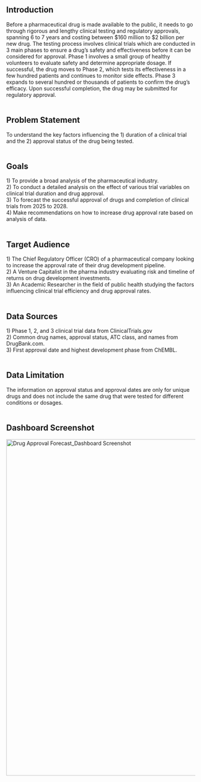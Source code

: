 <h2> Introduction </h2>
Before a pharmaceutical drug is made available to the public, it needs to go through rigorous and lengthy clinical testing and regulatory approvals, spanning 6 to 7 years and costing between $160 million to $2 billion per new drug. The testing process involves clinical trials which are conducted in 3 main phases to ensure a drug’s safety and effectiveness before it can be considered for approval. Phase 1 involves a small group of healthy volunteers to evaluate safety and determine appropriate dosage. If successful, the drug moves to Phase 2, which tests its effectiveness in a few hundred patients and continues to monitor side effects. Phase 3 expands to several hundred or thousands of patients to confirm the drug’s efficacy. Upon successful completion, the drug may be submitted for regulatory approval.
<br>
<br>
<h2> Problem Statement </h2>
To understand the key factors influencing the 1) duration of a clinical trial and the 2) approval status of the drug being tested. <br>
<br>
<h2> Goals </h2>
1)	To provide a broad analysis of the pharmaceutical industry. <br> 
2)	To conduct a detailed analysis on the effect of various trial variables on clinical trial duration and drug approval. <br> 
3)	To forecast the successful approval of drugs and completion of clinical trials from 2025 to 2028. <br>
4)	Make recommendations on how to increase drug approval rate based on analysis of data. <br>
<br>
<h2> Target Audience </h2>
1)	The Chief Regulatory Officer (CRO) of a pharmaceutical company looking to increase the approval rate of their drug development pipeline. <br>
2)	A Venture Capitalist in the pharma industry evaluating risk and timeline of returns on drug development investments. <br>
3)	An Academic Researcher in the field of public health studying the factors influencing clinical trial efficiency and drug approval rates. <br>
<br>
<h2> Data Sources </h2>
1)	Phase 1, 2, and 3 clinical trial data from ClinicalTrials.gov <br>
2)	Common drug names, approval status, ATC class, and names from DrugBank.com. <br>
3)	First approval date and highest development phase from ChEMBL. <br>
<br>
<h2> Data Limitation </h2>
The information on approval status and approval dates are only for unique drugs and does not include the same drug that were tested for different conditions or dosages.
<br>
<br>
<h2> Dashboard Screenshot</h2>
<img width="1587" height="894" alt="Drug Approval Forecast_Dashboard Screenshot" src="https://github.com/user-attachments/assets/067157e4-d16d-4737-8853-aac86f41275d" />
